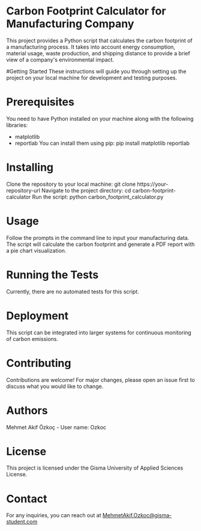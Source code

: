 # Carbon Footprint Calculator for Manufacturing Company
This project provides a Python script that calculates the carbon footprint of a manufacturing process. It takes into account energy consumption, material usage, waste production, and shipping distance to provide a brief view of a company's environmental impact.

#Getting Started
These instructions will guide you through setting up the project on your local machine for development and testing purposes.

# Prerequisites
You need to have Python installed on your machine along with the following libraries:
- matplotlib
- reportlab
You can install them using pip:
pip install matplotlib reportlab

# Installing
Clone the repository to your local machine:
git clone https://your-repository-url
Navigate to the project directory:
cd carbon-footprint-calculator
Run the script:
python carbon_footprint_calculator.py

# Usage
Follow the prompts in the command line to input your manufacturing data. The script will calculate the carbon footprint and generate a PDF report with a pie chart visualization.

# Running the Tests
Currently, there are no automated tests for this script.

# Deployment
This script can be integrated into larger systems for continuous monitoring of carbon emissions.

# Contributing
Contributions are welcome! For major changes, please open an issue first to discuss what you would like to change.

# Authors
Mehmet Akif Özkoç - User name: Ozkoc

# License
This project is licensed under the Gisma University of Applied Sciences License.

# Contact
For any inquiries, you can reach out at MehmetAkif.Ozkoc@gisma-student.com
